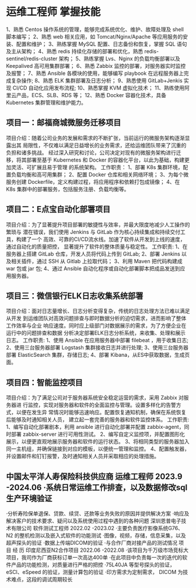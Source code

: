 # 运维工程师 掌握技能
1、熟悉 Centos 操作系统的管理，能够完成系统优化、维护、故障处理及 shell 脚本编写；
2、熟悉 web 相关应用，如 Tomcat/Nginx/Apache 等应用服务的安装、配置和维护；
3、熟练掌握 MySQL 配置、日志备份和恢复，掌握 SQL 语句及主从架构；
4、熟悉 redis 持续化存储的部署和优化，熟悉 redis-sentinel/redis-cluster 架构；
5、熟练掌握 Lvs、Nginx 的负载均衡部署以及 Keepalived 高可用集群部署；
6、熟悉 Zabbix 监控的部署，对服务器实时监控及报警；
7、熟悉 Ansible 各模块的使用，能够编写 playbook 在远程服务器上完成复杂操作;
8、熟悉 ELK 集群部署及日志分析；
9、熟悉使用 GitLab+Jenkis 实现 CI/CD 自动化应用发布流程;
10、熟悉掌握 KVM 虚拟化技术；
11、熟练使用阿里云产品，ECS、SLB、RDS 等；
12、熟悉 Docker 容器化技术，具备 Kubernetes 集群管理和维护能力。

## 项目一：邮福商城微服务迁移项目
项目介绍：随着公司业务的发展和需求的不断扩张，当前运行的微服务架构逐渐显露出其
局限性，不仅难以满足日益增长的业务需求，还给运维团队带来了沉重的负担和诸多挑战。
经过深入研究和讨论，公司决定对现有的微服务架构进行迁移，将其部署至基于
Kubernetes 和 Docker 的容器化平台，以此为基础，构建更加灵活、可扩展且易于管理
的系统架构。
工作职责：
1、部署 K8s 集群环境，配置负载均衡和高可用集群；
2、配置 Docker 仓库和相关网络环境；
3、为每个微服务创建 Dockerfile，定义构建过程，将应用程序和依赖打包成镜像；
4、在 K8s 集群中的部署服务，包括服务注册、负载均衡等。

## 项目二：E点宝自动化部署项目 
项目介绍：为了显著提升项目部署的敏捷性与效率，并最大限度地减少人工操作的繁琐与
潜在错误，我们使用 Jenkins 与 GitLab 作为核心持续集成和持续交付工具，构建了一个
高效、可靠的CI/CD流水线。加速了软件从开发到上线的速度，通过自动化的质量把控，
显著提升了软件的整体质量与稳定性。
工作职责:
1、在服务器上搭建 GitLab 仓库，开发人员将代码上传到 GitLab;
2、部署 Jenkins 以及相关插件，通过 SSH 从 Gitlab 上拉取代码；
3、利用 Maven 把代码构建成 war 包或 jar 包;
4、通过 Ansible 自动化程序或自动化部署脚本把成品发送到应用服务器。

## 项目三：微信银行ELK日志收集系统部署
项目介绍：面对日志量增长、日志分析变得复杂，传统的日志处理方法已难以满足从开发
到运维团队对高效问题排查与即时数据分析的迫切需求，进而影响了整体工作效率与企业
响应速度。同时应上级部门对数据展示的需求，为了方便企业在运行中的问题排查和数据
分析决定部署ELK日志分析系统，来收集、处理和展示日志。
工作职责:
1、使用 Ansible 在应用服务器中部署 filebeat ，用于收集日志;
2、使用三台服务器部署 Logstash 集群接收日志并进行处理;
3、使用三台服务器部署 ElasticSearch 集群，存储日志;
4、部署 Kibana，从ES中获取数据，生成页面。

## 项目四：智能监控项目
项目介绍：为了满足公司对于服务器系统安全稳定运营的需求，采用 Zabbix 对服务器进
行监控，实现对服务器和软件的全面监控与管理。设置多样化的告警方式，以便在发生异
常情况时能够迅速响应。配置恢复通知机制，确保在系统恢复后能够及时通知相关人员，
建立起一套完善的服务器和软件监控体系。
工作职责:
1、编写自动化部署剧本，利用 ansible 进行自动化部署并配置 zabbix-agent，同时部署
zabbix-server 进行可用性测试。
2、编写自定义监控项，并配置图形化展示，以便更直观地展示服务器和软件的运行状态。
3、将相同类型的服务器加入同一主机组，并确保链接到对应的模板，以便统一管理和监控。
4、配置触发器，并设置邮件和钉钉报警，及时通知相关人员并采取相应的处理措施。

## 中国太平洋人寿保险科技供应商 运维工程师 2023.9 -2024.06 ·系统日常运维工作排查，以及数据修改sql生产环境验证
·分析寿险保单退保、贷款、续贷、还款等业务失败的原因并提供解决方案
·响应及解决客户的技术要求、疑问以及系统使用过程中遇到的各种问题
深圳恩普电子技术有限公司 软件测试工程师 2022.02 -2023.02 ·主要负责医疗影像系统G76、N2 的整机检测以及嵌入式软件的功能测试
·图像，视频，存储，信息采集，以及超声探头的验证
·数据上传端DICOM的验证
·与合作厂商对接产品的测试情况
项 目 经 历
印度尼西亚N2合作项目 2022.06 -2022.08 ·该项目为千万级市场竞标大项目，我司作为厂商获标订单一次高达400单
·在此项目中负责每一次的迭代的软件产品的功能检测，对质量进行严格的把控
·75L40JA 等型号探头的验证，eSCl、eSpeed 的验证，测量计算包的验证
·印方需求为定制需求， DICOM 为技术难点，这段的调试周期较长